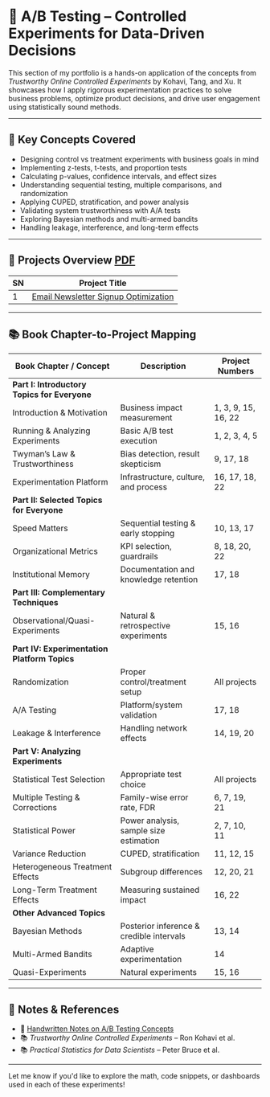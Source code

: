 # 🎯 A/B Testing – Controlled Experiments for Data-Driven Decisions

This section of my portfolio is a hands-on application of the concepts from *Trustworthy Online Controlled Experiments* by Kohavi, Tang, and Xu. It showcases how I apply rigorous experimentation practices to solve business problems, optimize product decisions, and drive user engagement using statistically sound methods.

---

## 🧪 Key Concepts Covered

- Designing control vs treatment experiments with business goals in mind
- Implementing z-tests, t-tests, and proportion tests
- Calculating p-values, confidence intervals, and effect sizes
- Understanding sequential testing, multiple comparisons, and randomization
- Applying CUPED, stratification, and power analysis
- Validating system trustworthiness with A/A tests
- Exploring Bayesian methods and multi-armed bandits
- Handling leakage, interference, and long-term effects

---

## 📁 Projects Overview **[PDF](https://github.com/DhawaDG/AB_Testing_Project/blob/main/fullupdatedABproject.pdf)**

| SN | Project Title                                                                 |
|----|--------------------------------------------------------------------------------|
| 1  | [ Email Newsletter Signup Optimization](https://github.com/DhawaDG/Email-Newsletter-Signup-Optimization)                          |


---

## 📚 Book Chapter-to-Project Mapping

| Book Chapter / Concept                          | Description                                      | Project Numbers           |
|--------------------------------------------------|--------------------------------------------------|---------------------------|
| **Part I: Introductory Topics for Everyone**     |                                                  |                           |
| Introduction & Motivation                        | Business impact measurement                      | 1, 3, 9, 15, 16, 22       |
| Running & Analyzing Experiments                  | Basic A/B test execution                         | 1, 2, 3, 4, 5             |
| Twyman’s Law & Trustworthiness                   | Bias detection, result skepticism                | 9, 17, 18                 |
| Experimentation Platform                         | Infrastructure, culture, and process             | 16, 17, 18, 22            |
| **Part II: Selected Topics for Everyone**        |                                                  |                           |
| Speed Matters                                     | Sequential testing & early stopping              | 10, 13, 17                |
| Organizational Metrics                           | KPI selection, guardrails                        | 8, 18, 20, 22             |
| Institutional Memory                             | Documentation and knowledge retention            | 17, 18                    |
| **Part III: Complementary Techniques**           |                                                  |                           |
| Observational/Quasi-Experiments                  | Natural & retrospective experiments              | 15, 16                    |
| **Part IV: Experimentation Platform Topics**     |                                                  |                           |
| Randomization                                     | Proper control/treatment setup                   | All projects              |
| A/A Testing                                       | Platform/system validation                       | 17, 18                    |
| Leakage & Interference                           | Handling network effects                         | 14, 19, 20                |
| **Part V: Analyzing Experiments**                |                                                  |                           |
| Statistical Test Selection                        | Appropriate test choice                          | All projects              |
| Multiple Testing & Corrections                   | Family-wise error rate, FDR                      | 6, 7, 19, 21              |
| Statistical Power                                | Power analysis, sample size estimation           | 2, 7, 10, 11              |
| Variance Reduction                               | CUPED, stratification                            | 11, 12, 15                |
| Heterogeneous Treatment Effects                  | Subgroup differences                             | 12, 20, 21                |
| Long-Term Treatment Effects                      | Measuring sustained impact                       | 16, 22                    |
| **Other Advanced Topics**                        |                                                  |                           |
| Bayesian Methods                                 | Posterior inference & credible intervals         | 13, 14                    |
| Multi-Armed Bandits                              | Adaptive experimentation                         | 14                        |
| Quasi-Experiments                                | Natural experiments                              | 15, 16                    |

---

## 📓 Notes & References

- 📄 [Handwritten Notes on A/B Testing Concepts](#)
- 📚 *Trustworthy Online Controlled Experiments* – Ron Kohavi et al.
- 📚 *Practical Statistics for Data Scientists* – Peter Bruce et al.

---

Let me know if you'd like to explore the math, code snippets, or dashboards used in each of these experiments!

